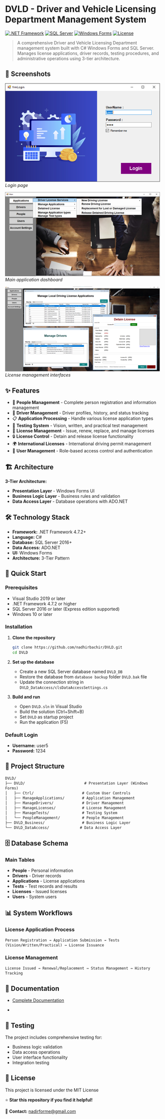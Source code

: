 # DVLD - Driver and Vehicle Licensing Department Management System

[![.NET Framework](https://img.shields.io/badge/.NET%20Framework-4.7.2-blue.svg)](https://dotnet.microsoft.com/download/dotnet-framework)
[![SQL Server](https://img.shields.io/badge/SQL%20Server-2016+-red.svg)](https://www.microsoft.com/en-us/sql-server)
[![Windows Forms](https://img.shields.io/badge/Windows%20Forms-Desktop%20App-brightgreen.svg)](https://docs.microsoft.com/en-us/dotnet/desktop/winforms/)
[![License](https://img.shields.io/badge/License-MIT-yellow.svg)](LICENSE)

> A comprehensive Driver and Vehicle Licensing Department management system built with C# Windows Forms and SQL Server. Manages license applications, driver records, testing procedures, and administrative operations using 3-tier architecture.

## 📸 Screenshots

![Login page screenshot](resources/login_page.png)
*Login page*

![Main application dashboard](resources/main_dashboard_screenshot.png)
*Main application dashboard*

![management pages style look](resources/management_pages_style.png)
*License management interfaces*

## ✨ Features

- 👥 **People Management** - Complete person registration and information management
- 🚗 **Driver Management** - Driver profiles, history, and status tracking
- 📋 **Application Processing** - Handle various license application types
- 🧪 **Testing System** - Vision, written, and practical test management
- 📜 **License Management** - Issue, renew, replace, and manage licenses
- 🔒 **License Control** - Detain and release license functionality
- 🌍 **International Licenses** - International driving permit management
- 👤 **User Management** - Role-based access control and authentication

## 🏗️ Architecture

**3-Tier Architecture:**
- **Presentation Layer** - Windows Forms UI
- **Business Logic Layer** - Business rules and validation
- **Data Access Layer** - Database operations with ADO.NET

## 🛠️ Technology Stack

- **Framework:** .NET Framework 4.7.2+
- **Language:** C#
- **Database:** SQL Server 2016+
- **Data Access:** ADO.NET
- **UI:** Windows Forms
- **Architecture:** 3-Tier Pattern

## 🚀 Quick Start

### Prerequisites

- Visual Studio 2019 or later
- .NET Framework 4.7.2 or higher
- SQL Server 2016 or later (Express edition supported)
- Windows 10 or later

### Installation

1. **Clone the repository**
   ```bash
   git clone https://github.com/nadhirbachir/DVLD.git
   cd DVLD
   ```

2. **Set up the database**
   - Create a new SQL Server database named `DVLD_DB`
   - Restore the database from `database backup` folder `DVLD.bak` file
   - Update the connection string in `DVLD_DataAccess/clsDataAccessSettings.cs`

3. **Build and run**
   - Open `DVLD.sln` in Visual Studio
   - Build the solution (Ctrl+Shift+B)
   - Set `DVLD` as startup project
   - Run the application (F5)

### Default Login
- **Username:** user5
- **Password:** 1234

## 📁 Project Structure

```
DVLD/
├── DVLD/                           # Presentation Layer (Windows Forms)
│   ├── Ctrl/                      # Custom User Controls
│   ├── ManageApplications/        # Application Management
│   ├── ManageDrivers/             # Driver Management
│   ├── ManageLicenses/            # License Management
│   ├── ManageTests/               # Testing System
│   └── PeopleManagement/          # People Management
├── DVLD_Business/                 # Business Logic Layer
└── DVLD_DataAccess/              # Data Access Layer
```

## 🗄️ Database Schema

### Main Tables
- **People** - Personal information
- **Drivers** - Driver records
- **Applications** - License applications
- **Tests** - Test records and results
- **Licenses** - Issued licenses
- **Users** - System users

## 📊 System Workflows

### License Application Process
```
Person Registration → Application Submission → Tests (Vision/Written/Practical) → License Issuance
```

### License Management
```
License Issued → Renewal/Replacement → Status Management → History Tracking
```

## 📖 Documentation

- [Complete Documentation](DVLD_project_documentation.md)

- 
## 🧪 Testing

The project includes comprehensive testing for:
- Business logic validation
- Data access operations
- User interface functionality
- Integration testing

## 📝 License
This project is licensed under the MIT License


⭐ **Star this repository if you find it helpful!**

📧 **Contact:** nadirforme@gmail.com
